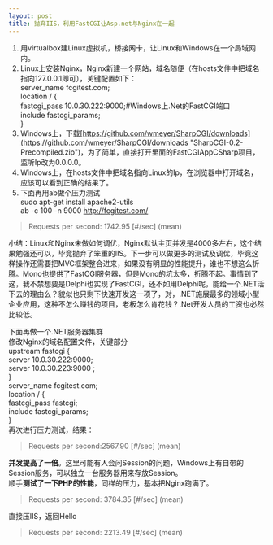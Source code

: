 ```yaml
---
layout: post
title: 抛弃IIS，利用FastCGI让Asp.net与Nginx在一起
---
```


1. 用virtualbox建Linux虚拟机，桥接网卡，让Linux和Windows在一个局域网内。
2. Linux上安装Nginx，Nginx新建一个网站，域名随便（在hosts文件中把域名指向127.0.0.1即可），关键配置如下：  
	server_name  fcgitest.com;  
	location / {  
        fastcgi_pass   10.0.30.222:9000;#Windows上.Net的FastCGI端口  
        include        fastcgi_params;  
    }
3. Windows上，下载[https://github.com/wmeyer/SharpCGI/downloads](https://github.com/wmeyer/SharpCGI/downloads "SharpCGI-0.2-Precompiled.zip")，为了简单，直接打开里面的FastCGIAppCSharp项目，监听Ip改为0.0.0.0。
4. Windows上，在hosts文件中把域名指向Linux的Ip，在浏览器中打开域名，应该可以看到正确的结果了。
5. 下面再用ab做个压力测试  
	sudo apt-get install apache2-utils  
	ab -c 100 -n 9000 http://fcgitest.com/  
> Requests per second:    1742.95 [#/sec] (mean)

小结：Linux和Nginx未做如何调优，Nginx默认主页并发是4000多左右，这个结果勉强还可以，毕竟抛弃了笨重的IIS。下一步可以做更多的测试及调优，毕竟这样操作还需要把MVC框架整合进来，如果没有明显的性能提升，谁也不想这么折腾。Mono也提供了FastCGI服务器，但是Mono的坑太多，折腾不起。事情到了这，我不禁想要是Delphi也实现了FastCGI，还不如用Delphi呢，能给一个.NET活下去的理由么？貌似也只剩下快速开发这一项了，对，.NET施展最多的领域小型企业应用，这种不怎么赚钱的项目，老板怎么肯花钱？.Net开发人员的工资也必然比较低。

下面再做一个.NET服务器集群  
修改Nginx的域名配置文件，关键部分   
	upstream fastcgi {  
        server 10.0.30.222:9000;  
        server 10.0.30.223:9000 ;  
    }  
	server_name  fcgitest.com;  
	location / {  
        fastcgi_pass   fastcgi;  
        include        fastcgi_params;  
    }  
再次进行压力测试，结果：  
> Requests per second:2567.90 [#/sec] (mean)  

**并发提高了一倍**。这里可能有人会问Session的问题，Windows上有自带的Session服务，可以独立一台服务器用来存放Session。  
顺手**测试了一下PHP的性能**，同样的压力，基本把Nginx跑满了。  
> Requests per second:    3784.35 [#/sec] (mean)  

直接压IIS，返回Hello  
> Requests per second:    2213.49 [#/sec] (mean)